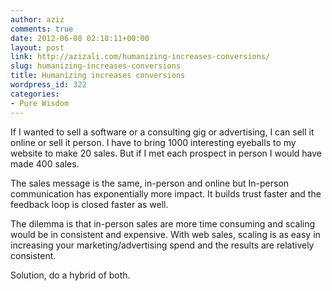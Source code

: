 ```yaml
---
author: aziz
comments: true
date: 2012-06-08 02:18:11+00:00
layout: post
link: http://azizali.com/humanizing-increases-conversions/
slug: humanizing-increases-conversions
title: Humanizing increases conversions
wordpress_id: 322
categories:
- Pure Wisdom
---
```


If I wanted to sell a software or a consulting gig or advertising, I can sell it online or sell it person. I have to bring 1000 interesting eyeballs to my website to make 20 sales. But if I met each prospect in person I would have made 400 sales.

The sales message is the same, in-person and online but In-person communication has exponentially more impact. It builds trust faster and the feedback loop is closed faster as well.

The dilemma is that in-person sales are more time consuming and scaling would be in consistent and expensive. With web sales, scaling is as easy in increasing your marketing/advertising spend and the results are relatively consistent.

Solution, do a hybrid of both.
